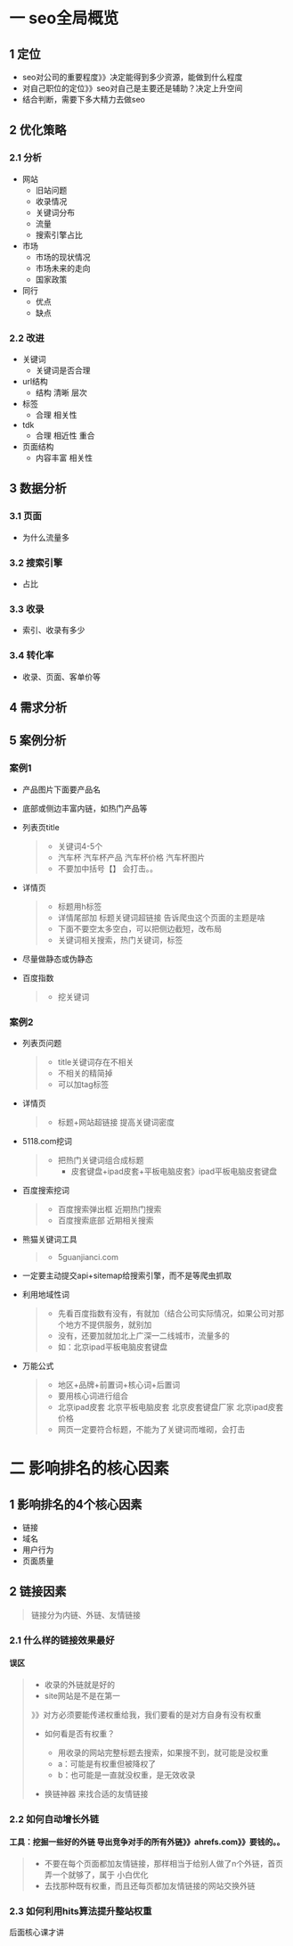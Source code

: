 # 一 seo全局概览

## 1 定位

- seo对公司的重要程度》》决定能得到多少资源，能做到什么程度
- 对自己职位的定位》》seo对自己是主要还是辅助？决定上升空间
- 结合判断，需要下多大精力去做seo

## 2 优化策略

### 2.1 分析

- 网站
  - 旧站问题
  - 收录情况
  - 关键词分布
  - 流量
  - 搜索引擎占比
- 市场
  - 市场的现状情况
  - 市场未来的走向
  - 国家政策
- 同行
  - 优点
  - 缺点

### 2.2 改进

- 关键词
  - 关键词是否合理
- url结构
  - 结构 清晰 层次
- 标签
  - 合理 相关性
- tdk
  - 合理 相近性 重合
- 页面结构
  - 内容丰富 相关性

## 3 数据分析

### 3.1 页面

- 为什么流量多

### 3.2 搜索引擎

- 占比

### 3.3 收录

- 索引、收录有多少

### 3.4 转化率

- 收录、页面、客单价等

## 4 需求分析



## 5 案例分析

### 案例1

- 产品图片下面要产品名

- 底部或侧边丰富内链，如热门产品等

- 列表页title

  > - 关键词4-5个
  > - 汽车杯 汽车杯产品 汽车杯价格 汽车杯图片
  > - 不要加中括号【】 会打击。。

  

- 详情页

  > - 标题用h标签
  > - 详情尾部加 标题关键词超链接 告诉爬虫这个页面的主题是啥
  > - 下面不要空太多空白，可以把侧边截短，改布局
  > - 关键词相关搜索，热门关键词，标签

  

- 尽量做静态或伪静态

- 百度指数

  > - 挖关键词

### 案例2

- 列表页问题

  > - title关键词存在不相关
  > - 不相关的精简掉
  > - 可以加tag标签

  

- 详情页

  > - 标题+网站超链接 提高关键词密度

  

- 5118.com挖词

  > - 把热门关键词组合成标题
  >   - 皮套键盘+ipad皮套+平板电脑皮套》ipad平板电脑皮套键盘

  

- 百度搜索挖词

  > - 百度搜索弹出框 近期热门搜索
  > - 百度搜索底部 近期相关搜索

  

- 熊猫关键词工具

  > - 5guanjianci.com

  

- 一定要主动提交api+sitemap给搜索引擎，而不是等爬虫抓取

- 利用地域性词

  > - 先看百度指数有没有，有就加（结合公司实际情况，如果公司对那个地方不提供服务，就别加
  > - 没有，还要加就加北上广深一二线城市，流量多的
  > - 如：北京ipad平板电脑皮套键盘

  

- 万能公式

  > - 地区+品牌+前置词+核心词+后置词
  > - 要用核心词进行组合
  > - 北京ipad皮套 北京平板电脑皮套 北京皮套键盘厂家 北京ipad皮套价格
  > - 网页一定要符合标题，不能为了关键词而堆砌，会打击



# 二 影响排名的核心因素

## 1 影响排名的4个核心因素

- 链接
- 域名
- 用户行为
- 页面质量

## 2 链接因素

> 链接分为内链、外链、友情链接

### 2.1 什么样的链接效果最好

#### 误区

> - 收录的外链就是好的
> - site网站是不是在第一
>
> 》》对方必须要能传递权重给我，我们要看的是对方自身有没有权重
>
> - 如何看是否有权重？
>   - 用收录的网站完整标题去搜索，如果搜不到，就可能是没权重
>   - a：可能是有权重但被降权了
>   - b：也可能是一直就没权重，是无效收录
>
> - 换链神器 来找合适的友情链接

### 2.2 如何自动增长外链

#### 工具：挖掘一些好的外链 导出竞争对手的所有外链》》ahrefs.com》》要钱的。。

> - 不要在每个页面都加友情链接，那样相当于给别人做了n个外链，首页弄一个就够了，属于 小白优化
> - 去找那种既有权重，而且还每页都加友情链接的网站交换外链

### 2.3 如何利用hits算法提升整站权重

后面核心课才讲



# 



#